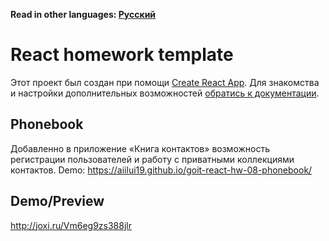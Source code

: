 **Read in other languages: [Русский](README.md)**

# React homework template

Этот проект был создан при помощи
[Create React App](https://github.com/facebook/create-react-app). Для знакомства
и настройки дополнительных возможностей
[обратись к документации](https://facebook.github.io/create-react-app/docs/getting-started).

## Phonebook

Добавленно в приложение «Книга контактов» возможность регистрации пользователей
и работу с приватными коллекциями контактов. Demo:
https://aiilui19.github.io/goit-react-hw-08-phonebook/

## Demo/Preview

http://joxi.ru/Vm6eg9zs388jlr
